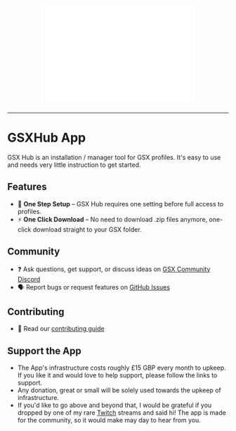 <p align="center">
  <img src=".github/Assets/LogoText.png" width="350" >
</p>

---

# GSXHub App

GSX Hub is an installation / manager tool for GSX profiles. It's easy to use and needs very little instruction to get started.

## Features

- 🥰 **One Step Setup** – GSX Hub requires one setting before full access to profiles.
- ⚡️ **One Click Download** – No need to download .zip files anymore, one-click download straight to your GSX folder.

## Community
- ❓ Ask questions, get support, or discuss ideas on [GSX Community Discord](https://discord.gg/ubCkJQS6Mj)
- 🗣️ Report bugs or request features on [GitHub Issues](https://github.com/GSX-Hub/App/issues)

## Contributing
- 🚦 Read our [contributing guide](https://github.com/GSX-Hub/Profiles/wiki)

## Support the App
- The App's infrastructure costs roughly £15 GBP every month to upkeep. If you like it and would love to help support, please follow the links to support.
- Any donation, great or small will be solely used towards the upkeep of infrastructure.
- If you'd like to go above and beyond that, I would be grateful if you dropped by one of my rare [Twitch](https://www.twitch.tv/hinshee) streams and said hi! The app is made for the community, so it would make may day to hear from you.
